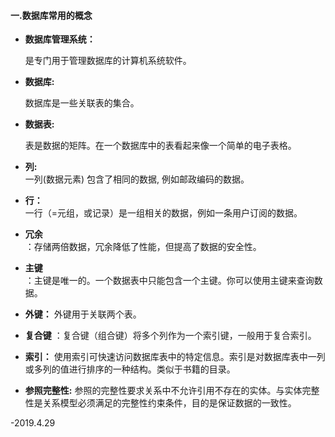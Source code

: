 #### 一.数据库常用的概念

* **数据库管理系统：**

  是专门用于管理数据库的计算机系统软件。

* **数据库:**

  数据库是一些关联表的集合。

* **数据表:**

  表是数据的矩阵。在一个数据库中的表看起来像一个简单的电子表格。

* **列:**  
  一列\(数据元素\) 包含了相同的数据, 例如邮政编码的数据。

* **行：**  
  一行（=元组，或记录）是一组相关的数据，例如一条用户订阅的数据。

* **冗余**  
  ：存储两倍数据，冗余降低了性能，但提高了数据的安全性。

* **主键**  
  ：主键是唯一的。一个数据表中只能包含一个主键。你可以使用主键来查询数据。

* **外键：**
  外键用于关联两个表。
* **复合键**
  ：复合键（组合键）将多个列作为一个索引键，一般用于复合索引。
* **索引：**
  使用索引可快速访问数据库表中的特定信息。索引是对数据库表中一列或多列的值进行排序的一种结构。类似于书籍的目录。
* **参照完整性:**
  参照的完整性要求关系中不允许引用不存在的实体。与实体完整性是关系模型必须满足的完整性约束条件，目的是保证数据的一致性。

-2019.4.29

